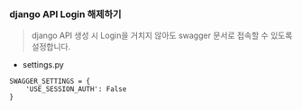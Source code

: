 ### django API Login 해제하기

> django API 생성 시 Login을 거치지 않아도 swagger 문서로 접속할 수 있도록 설정합니다.

- settings.py

```
SWAGGER_SETTINGS = {
	'USE_SESSION_AUTH': False
}
```

